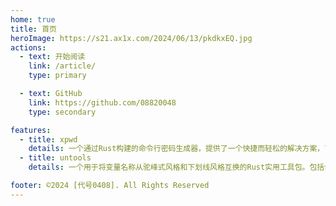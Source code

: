 ```yaml
---
home: true
title: 首页
heroImage: https://s21.ax1x.com/2024/06/13/pkdkxEQ.jpg
actions:
  - text: 开始阅读
    link: /article/
    type: primary

  - text: GitHub
    link: https://github.com/08820048
    type: secondary

features:
  - title: xpwd
    details: 一个通过Rust构建的命令行密码生成器，提供了一个快捷而轻松的解决方案，可以创建不同强度的密码并提供了配套的Chrome插件。
  - title: untools
    details: 一个用于将变量名称从驼峰式风格和下划线风格互换的Rust实用工具包。包括命令行程序以及Rust Crate

footer: ©2024 [代号0408]. All Rights Reserved
---
```




[default-theme-home]: https://vuejs.press/reference/default-theme/frontmatter.html#home-page
